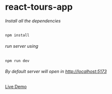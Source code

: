 ﻿# react-tours-app
###### Install all the dependencies
```
npm install
```
###### run server using
```
npm run dev
```
###### By default server will open in  [ http://localhost:5173](http://localhost:5173/)

[Live Demo ](https://react-reviews-dark.netlify.app/)
